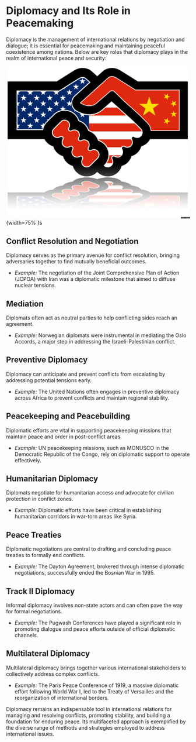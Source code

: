 # Diplomacy and Its Role in Peacemaking

Diplomacy is the management of international relations by negotiation and dialogue; it is essential for peacemaking and maintaining peaceful coexistence among nations. Below are key roles that diplomacy plays in the realm of international peace and security:

![Alt text](image.png){width=75% }s


## Conflict Resolution and Negotiation
Diplomacy serves as the primary avenue for conflict resolution, bringing adversaries together to find mutually beneficial outcomes.
- *Example:* The negotiation of the Joint Comprehensive Plan of Action (JCPOA) with Iran was a diplomatic milestone that aimed to diffuse nuclear tensions.

## Mediation
Diplomats often act as neutral parties to help conflicting sides reach an agreement.
- *Example:* Norwegian diplomats were instrumental in mediating the Oslo Accords, a major step in addressing the Israeli-Palestinian conflict.

## Preventive Diplomacy
Diplomacy can anticipate and prevent conflicts from escalating by addressing potential tensions early.
- *Example:* The United Nations often engages in preventive diplomacy across Africa to prevent conflicts and maintain regional stability.

## Peacekeeping and Peacebuilding
Diplomatic efforts are vital in supporting peacekeeping missions that maintain peace and order in post-conflict areas.
- *Example:* UN peacekeeping missions, such as MONUSCO in the Democratic Republic of the Congo, rely on diplomatic support to operate effectively.

## Humanitarian Diplomacy
Diplomats negotiate for humanitarian access and advocate for civilian protection in conflict zones.
- *Example:* Diplomatic efforts have been critical in establishing humanitarian corridors in war-torn areas like Syria.

## Peace Treaties
Diplomatic negotiations are central to drafting and concluding peace treaties to formally end conflicts.
- *Example:* The Dayton Agreement, brokered through intense diplomatic negotiations, successfully ended the Bosnian War in 1995.

## Track II Diplomacy
Informal diplomacy involves non-state actors and can often pave the way for formal negotiations.
- *Example:* The Pugwash Conferences have played a significant role in promoting dialogue and peace efforts outside of official diplomatic channels.

## Multilateral Diplomacy
Multilateral diplomacy brings together various international stakeholders to collectively address complex conflicts.
- *Example:* The Paris Peace Conference of 1919, a massive diplomatic effort following World War I, led to the Treaty of Versailles and the reorganization of international borders.

Diplomacy remains an indispensable tool in international relations for managing and resolving conflicts, promoting stability, and building a foundation for enduring peace. Its multifaceted approach is exemplified by the diverse range of methods and strategies employed to address international issues.
